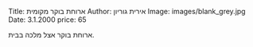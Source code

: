 Title: ארוחת בוקר מקומית
Author: אירית גוריון
Image: images/blank_grey.jpg
Date: 3.1.2000
price: 65

ארוחת בוקר אצל מלכה בבית.
